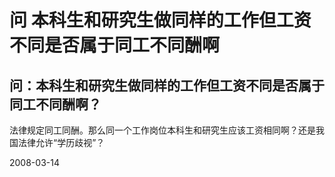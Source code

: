# 问 本科生和研究生做同样的工作但工资不同是否属于同工不同酬啊

## 问：本科生和研究生做同样的工作但工资不同是否属于同工不同酬啊？

法律规定同工同酬。那么同一个工作岗位本科生和研究生应该工资相同啊？还是我国法律允许“学历歧视”？


2008-03-14